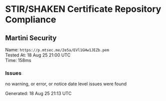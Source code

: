 # STIR/SHAKEN Certificate Repository Compliance

## Martini Security

Name: `https://p.mtsec.me/2e5a/EVl1GHw1JEZb.pem`\
Tested At: 18 Aug 25 21:00 UTC\
Time: 158ms

### Issues

no warning, or error, or notice date level issues were found

Generated: 18 Aug 25 21:13 UTC